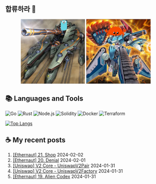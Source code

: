 ## 합류하라 🤝

<div align="center">
    <img src="https://github.com/piatoss3612/piatoss3612/blob/main/assets/go.png" alt="합류하라-go" width="40%" height="auto">
    <img src="https://github.com/piatoss3612/piatoss3612/blob/main/assets/rust.png" alt="합류하라-rust" width="40%" height="auto">
</div>

## 📚 Languages and Tools

![Go](https://img.shields.io/badge/Go-00ADD8?style=for-the-badge&logo=go&logoColor=white)
![Rust](https://img.shields.io/badge/Rust-000000?style=for-the-badge&logo=rust&logoColor=white)
![Node.js](https://img.shields.io/badge/Node.js-43853D?style=for-the-badge&logo=node.js&logoColor=white)
![Solidity](https://img.shields.io/badge/solidity-363636?style=for-the-badge&logo=solidity&logoColor=white)
![Docker](https://img.shields.io/badge/docker-%230db7ed.svg?style=for-the-badge&logo=docker&logoColor=white)
![Terraform](https://img.shields.io/badge/terraform-%235835CC.svg?style=for-the-badge&logo=terraform&logoColor=white)

[![Top Langs](https://github-readme-stats.vercel.app/api/top-langs/?username=piatoss3612&layout=compact)](https://github.com/piatoss3612/github-readme-stats)

## ☕ My recent posts

1. [[Ethernaut] 21. Shop](https://piatoss3612.tistory.com/117) 2024-02-02
2. [[Ethernaut] 20. Denial](https://piatoss3612.tistory.com/116) 2024-02-01
3. [[Uniswap] V2 Core - UniswapV2Pair](https://piatoss3612.tistory.com/120) 2024-01-31
4. [[Uniswap] V2 Core - UniswapV2Factory](https://piatoss3612.tistory.com/119) 2024-01-31
5. [[Ethernaut] 19. Alien Codex](https://piatoss3612.tistory.com/115) 2024-01-31